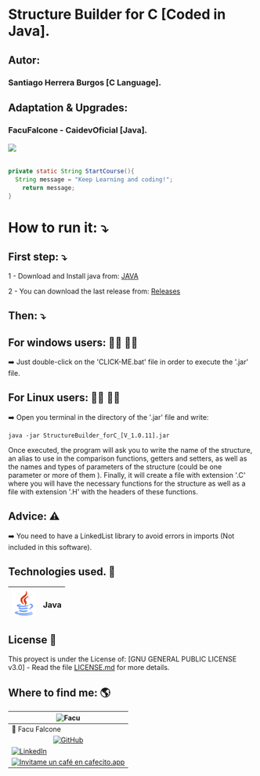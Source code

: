 
# Structure Builder for C [Coded in Java].
## Autor:
### Santiago Herrera Burgos [C Language].
## Adaptation & Upgrades:
### FacuFalcone - CaidevOficial [Java].

<a href="https://github.com/caidevOficial/StructureBuilder_forC">
  <img align="center" src="https://github-readme-stats.vercel.app/api?username=caidevOficial&show_icons=true&theme=tokyonight" />
</a></br></br>

```java
private static String StartCourse(){
  String message = "Keep Learning and coding!";
	return message;
}
```
# How to run it: ⤵️
## First step: ⤵️
1 - Download and Install java from: [JAVA](https://www.oracle.com/technetwork/es/java/javase/downloads/index.html/)

2 - You can download the last release from: [Releases](https://github.com/caidevOficial/StructureBuilder_forC/releases)

## Then: ⤵️
## For windows users: 👨‍💻 👩‍💻
➡️ Just double-click on the 'CLICK-ME.bat' file in order to execute the '.jar' file.
## For Linux users: 👨‍💻 👩‍💻
➡️ Open you terminal in the directory of the '.jar' file and write:

```
java -jar StructureBuilder_forC_[V_1.0.11].jar
```

Once executed, the program will ask you to write the name of the structure, an alias to use in the comparison functions, getters and setters, as well as the names and types of parameters of the structure (could be one parameter or more of them ).
Finally, it will create a file with extension '.C' where you will have the necessary functions for the structure as well as a file with extension '.H' with the headers of these functions.

## Advice: ⚠️
➡️ You need to have a LinkedList library to avoid errors in imports (Not included in this software).

## Technologies used. 📌
<!-- Java -->
|<a href="https://www.oracle.com/technetwork/es/java/javase/downloads/index.html/"><img align="center" alt="Java 8" src="https://github.com/caidevOficial/Logos/blob/master/Lenguajes/java.png" width="50px" height="50px" />|<h3>Java</h3>|
|--------|----------|
  
## License 📄
This proyect is under the License of: [GNU GENERAL PUBLIC LICENSE v3.0] - Read the file [LICENSE.md](LICENSE) for more details.
    
## Where to find me: 🌎
|<img class="circular" alt="Facu" src="https://avatars1.githubusercontent.com/u/12877139?s=400&u=d369ee24466653d9bbeeb9654930e3ff1c67b76a&v=4" width="80px" height="80px" />|
|------------|
|🤴 Facu Falcone|
|<center><a href="https://github.com/caidevOficial/"><img alt="GitHub" src="https://img.shields.io/badge/GitHub-%2312100E.svg?&style=for-the-badge&logo=Github&logoColor=white" width="95px" height="30px" /></center>|
|<a href="https://www.linkedin.com/in/facundo-falcone/"><img alt="LinkedIn" src="https://img.shields.io/badge/linkedin-%230077B5.svg?&style=for-the-badge&logo=linkedin&logoColor=white" width="95px" height="30px" />|
|<a href="https://cafecito.app/caidevoficial/"><img alt='Invitame un café en cafecito.app' srcset='https://cdn.cafecito.app/imgs/buttons/button_5.png 1x, https://cdn.cafecito.app/imgs/buttons/button_5_2x.png 2x, https://cdn.cafecito.app/imgs/buttons/button_5_3.75x.png 3.75x' src='https://cdn.cafecito.app/imgs/buttons/button_5.png' width="95px" height="30px" />|
